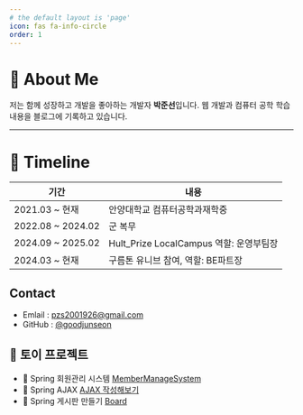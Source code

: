 ```yaml
---
# the default layout is 'page'
icon: fas fa-info-circle
order: 1
---
```


# 👋 About Me 
저는 함께 성장하고 개발을 좋아하는 개발자 **박준선**입니다.
웹 개발과 컴퓨터 공학 학습 내용을 블로그에 기록하고 있습니다.

---

# 🧾 Timeline

| 기간              | 내용                                       |
|-------------------|------------------------------------------|
| 2021.03 ~ 현재     | 안양대학교 컴퓨터공학과재학중                    |
| 2022.08 ~ 2024.02 | 군 복무                                    |
| 2024.09 ~ 2025.02 | Hult_Prize LocalCampus 역할: 운영부팀장      |
| 2024.03 ~ 현재     | 구름톤 유니브 참여, 역할: BE파트장              |





## Contact ##
- Emlail : pzs2001926@gmail.com
- GitHub : [@goodjunseon](https://github.com/goodjunseon)

## 🚀 토이 프로젝트 ##
-  📌 Spring 회원관리 시스템 [MemberManageSystem](https://github.com/goodjunseon/MemberManagement)
-  📌 Spring AJAX [AJAX 작성해보기](https://github.com/goodjunseon/ajaxEX)
- 📌 Spring 게시판 만들기 [Board](https://github.com/goodjunseon/Board)